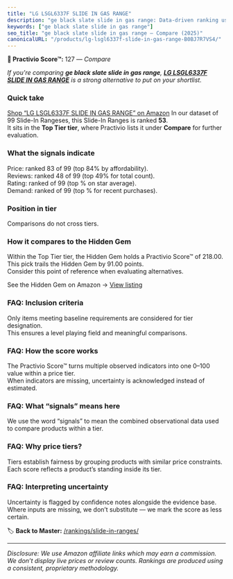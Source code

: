 ```yaml
---
title: "LG LSGL6337F SLIDE IN GAS RANGE"
description: "ge black slate slide in gas range: Data-driven ranking using the Practivio Score™. Positioned by quality, value, demand, findability, momentum."
keywords: ["ge black slate slide in gas range"]
seo_title: "ge black slate slide in gas range — Compare (2025)"
canonicalURL: "/products/lg-lsgl6337f-slide-in-gas-range-B0BJ7R7VS4/"
---
```


**🛒 Practivio Score™:** 127 — _Compare_


*If you're comparing **ge black slate slide in gas range**, **[LG LSGL6337F SLIDE IN GAS RANGE](https://www.amazon.com/dp/B0BJ7R7VS4?tag=practivio-20)** is a strong alternative to put on your shortlist.*
### Quick take
[Shop “LG LSGL6337F SLIDE IN GAS RANGE” on Amazon](https://www.amazon.com/dp/B0BJ7R7VS4?tag=practivio-20)
In our dataset of 99 Slide-In Rangeses, this Slide-In Ranges is ranked **53**.  
It sits in the **Top Tier tier**, where Practivio lists it under **Compare** for further evaluation.

### What the signals indicate
Price: ranked 83 of 99 (top 84% by affordability).  
Reviews: ranked 48 of 99 (top 49% for total count).  
Rating: ranked  of 99 (top % on star average).  
Demand: ranked  of 99 (top % for recent purchases).

### Position in tier
Comparisons do not cross tiers.

### How it compares to the Hidden Gem
Within the Top Tier tier, the Hidden Gem holds a Practivio Score™ of 218.00.  
This pick trails the Hidden Gem by 91.00 points.  
Consider this point of reference when evaluating alternatives.  

See the Hidden Gem on Amazon → [View listing](https://www.amazon.com/dp/B088FZHKKL?tag=practivio-20)

### FAQ: Inclusion criteria
Only items meeting baseline requirements are considered for tier designation.  
This ensures a level playing field and meaningful comparisons.

### FAQ: How the score works
The Practivio Score™ turns multiple observed indicators into one 0–100 value within a price tier.  
When indicators are missing, uncertainty is acknowledged instead of estimated.

### FAQ: What “signals” means here
We use the word “signals” to mean the combined observational data used to compare products within a tier.

### FAQ: Why price tiers?
Tiers establish fairness by grouping products with similar price constraints.  
Each score reflects a product’s standing inside its tier.

### FAQ: Interpreting uncertainty
Uncertainty is flagged by confidence notes alongside the evidence base.  
Where inputs are missing, we don’t substitute — we mark the score as less certain.

<!-- Missing template for Compare/CompareWithinPriceClass -->


🏷️ **Back to Master:** [/rankings/slide-in-ranges/](/rankings/slide-in-ranges/)

---
_Disclosure: We use Amazon affiliate links which may earn a commission. We don’t display live prices or review counts. Rankings are produced using a consistent, proprietary methodology._
